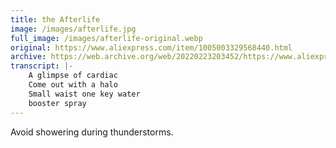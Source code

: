 ```yaml
---
title: the Afterlife
image: /images/afterlife.jpg
full_image: /images/afterlife-original.webp
original: https://www.aliexpress.com/item/1005003329568440.html
archive: https://web.archive.org/web/20220223203452/https://www.aliexpress.com/item/1005003329568440.html
transcript: |-
    A glimpse of cardiac
    Come out with a halo
    Small waist one key water
    booster spray
---
```

Avoid showering during thunderstorms.
